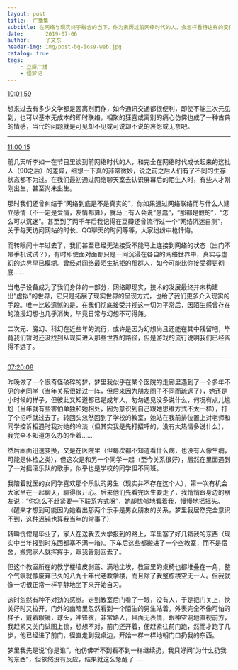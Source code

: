 ```yaml
---
layout: post
title:  广播集
subtitle: 在网络与现实终于融合的当下，作为亲历过前网络时代的人，会怎样看待这样的变化？（另记一个奇怪的梦）
date:       2019-07-06
author:     子文东
header-img: img/post-bg-ios9-web.jpg
catalog: true
tags:
    - 豆瓣广播
    - 怪梦记
---
```


[10:01:59](https://www.douban.com/people/gaobiedeying/status/2548538908/)

想来过去有多少文学都是因离别而作，如今通讯交通都很便利，即使不能三次元见到，也可以基本无成本的即时联络，相聚的狂喜或离别的痛心仿佛也成了一种古典的情感，当代的问题就是可见却不见或可说却不说的哀怨或无奈吧。

---

[11:00:15](https://www.douban.com/people/gaobiedeying/status/2548587929/)

前几天听李如一在节目里谈到前网络时代的人，和完全在网络时代成长起来的这批人（90之后）的差异，细想一下真的非常微妙，说之前之后人们有了不同的生存状态都不为过。在我们最初通过网络聊天室去认识屏幕后的陌生人时，有些人才刚刚出生，甚至尚未出生。

那时我们还曾纠结于“网络到底是不是真实的”，你如果通过网络联络而与什么人建立感情（不一定是爱情，友情都算），就马上有人会说“愚蠢”，“那都是假的”，“怎么可以沉迷”。甚至到了两千年后我记得在豆瓣还曾流行过一个“网络沉迷自测”，关于每天访问网站的时长、QQ聊天的时间等等，大家纷纷中枪忏悔。

而转眼间十年过去了，我们甚至已经无法接受不能马上连接到网络的状态（出门不带手机试试？），有时即使面对面都只是一同沉浸在各自的网络世界中，真实与虚幻的边界早已模糊。曾经对网络最陌生抗拒的那群人，如今可能比你接受得更彻底……

当电子设备成为了我们身体的一部分，网络即现实，技术的发展最终并未构建出“虚拟”的世界，它只是拓展了现实世界的呈现方式，也给了我们更多介入现实的手段。唯一比较遗憾的是，在我们彻底接受并视这一切为平常后，因陌生感曾存在的浪漫幻想也几乎消失，毕竟日常与幻想不可得兼。

二次元、魔幻、科幻在近些年的流行，或许是因为幻想尚且还能在其中残留吧，毕竟我们暂时还没找到从现实进入那些世界的路径，但是游戏的流行说明我们已经离得不远了。

---

[07:20:08](https://www.douban.com/people/gaobiedeying/status/2548450031/)

昨晚做了一个很奇怪破碎的梦，梦里我似乎在某个医院的走廊里遇到了一个多年不见的老同学（当年关系很好过一阵，但后来因为朋友圈子不同而疏远了），她还是小时候的样子，但彼此又知道都已是成年人，匆匆遇见没多说什么，何况有点儿尴尬（当年就有些害怕单独和她相处，因为意识到自己跟她思维方式不太一样），打了个招呼就过去了。转回头忽然回到了学校的教室，她站在我前排位置上对老师和同学控诉相遇时我对她的冷淡（但其实我是先打招呼的，没有太热情多说什么），我完全不知道怎么办的坐着……

然后画面迅速变换，又是在医院里（但每次都不知道看什么病，也没有人像生病，可能是体检之类），但这次是和另一个同学一起（至今关系很好），居然在里面遇到了一对摇滚乐队的歌手，似乎也是学校的同学但不同班。

我陪着就医的女同学喜欢那个乐队的男生（现实并不存在这个人），第一次有机会大家坐在一起聊天，聊得很开心。后来他们先看完医生要走了，我悄悄跟身边的朋友说：“你怎么不赶紧要一下联系方式呀”，她却忧郁地看着我，慢慢地摇摇头。（醒来才想到可能因为她看出那两个乐手是男女朋友的关系，梦里我居然完全意识不到，这种迟钝也算我当年的常事了）

转瞬恍惚是毕业了，家人在送我去大学报到的路上，车里塞了好几箱我的东西（现实中当年报到时东西都塞不满一箱）。下车后这些都搬进了一个空教室，而不是宿舍，搬完家人就挥挥手，跟我告别回去了。

但这个教室所在的教学楼墙皮剥落、满地尘埃，教室里的桌椅也都堆叠在一角，整个气氛就像废弃已久的八九十年代老教学楼，而且除了我整栋楼空无一人。但我就像一切很正常一样平静地坐下来开始自习。

这时忽然有种不对劲的感觉。走到教室后门看了一眼，没有人，于是把门关上，快关好时又拉开，门外的幽暗里忽然看到一个陌生的男生站着，外表完全不像可怕的样子，戴着眼镜，球头，冲锋衣，非常路人，且面无表情，眼神空洞地直视前方，我赶紧又关门试图上锁，想想不对，前门还开着，便赶紧往前门跑，然而才跑了几步，他已经进了前门，径直走到我桌边，开始一样一样地朝门口扔我的东西。

梦里我先是说“你是谁”，他仿佛听不到看不到一样继续扔，我只好问“为什么扔我的东西”，但依然没有反应，结果就这么急醒了……